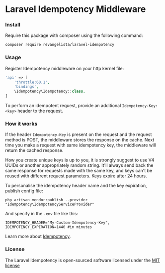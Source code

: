 # Laravel Idempotency Middleware

### Install

Require this package with composer using the following command:

```bash
composer require revangelista/laravel-idempotency 
```

### Usage

Register Idempotency middleware on your http kernel file:

```php
'api' => [
    'throttle:60,1',
    'bindings',
    \Idempotency\Idempotency::class,
]
```

To perform an idempotent request, provide an additional `Idempotency-Key: <key>` header to the request.

### How it works

If the header `Idempotency-Key` is present on the request and the request method is POST, 
the middleware stores the response on the cache. Next time you make a request with same idempotency key, the middleware 
will return the cached response.

How you create unique keys is up to you, it is strongly suggest to use V4 UUIDs or another appropriately random string. 
It'll always send back the same response for requests made with the same key, and keys can't be reused with different 
request parameters. Keys expire after 24 hours.  

To personalise the idempotency header name and the key expiration, 
publish config file:
```
php artisan vendor:publish --provider "Idempotency\IdempotencyServiceProvider"
```

And specify in the `.env` file like this:
```dotenv
IDEMPOTENCY_HEADER="My-Custom-Idempotency-Key",
IDEMPOTENCY_EXPIRATION=1440 #in minutes
```

Learn more about [Idempotency](https://developer.mozilla.org/en-US/docs/Glossary/Idempotent).

### License

The Laravel Idempotency is open-sourced software licensed under the [MIT license](http://opensource.org/licenses/MIT)
